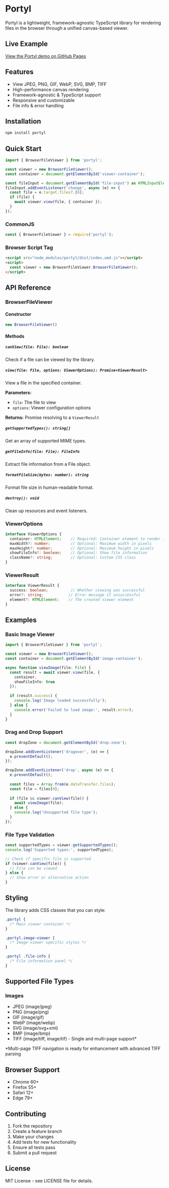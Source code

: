 

# Portyl

Portyl is a lightweight, framework-agnostic TypeScript library for rendering files in the browser through a unified canvas-based viewer.

## Live Example

[View the Portyl demo on GitHub Pages](https://ricardoferreirades.github.io/portyl/)

## Features

- View JPEG, PNG, GIF, WebP, SVG, BMP, TIFF
- High-performance canvas rendering
- Framework-agnostic & TypeScript support
- Responsive and customizable
- File info & error handling

## Installation

```bash
npm install portyl
```


## Quick Start

```typescript
import { BrowserFileViewer } from 'portyl';

const viewer = new BrowserFileViewer();
const container = document.getElementById('viewer-container');

const fileInput = document.getElementById('file-input') as HTMLInputElement;
fileInput.addEventListener('change', async (e) => {
  const file = e.target.files?.[0];
  if (file) {
    await viewer.view(file, { container });
  }
});
```

### CommonJS
```javascript
const { BrowserFileViewer } = require('portyl');
```

### Browser Script Tag
```html
<script src="node_modules/portyl/dist/index.umd.js"></script>
<script>
  const viewer = new BrowserFileViewer.BrowserFileViewer();
</script>
```

## API Reference

### BrowserFileViewer

#### Constructor
```typescript
new BrowserFileViewer()
```

#### Methods

##### `canView(file: File): boolean`
Check if a file can be viewed by the library.

##### `view(file: File, options: ViewerOptions): Promise<ViewerResult>`
View a file in the specified container.

**Parameters:**
- `file`: The file to view
- `options`: Viewer configuration options

**Returns:** Promise resolving to a `ViewerResult`

##### `getSupportedTypes(): string[]`
Get an array of supported MIME types.

##### `getFileInfo(file: File): FileInfo`
Extract file information from a File object.

##### `formatFileSize(bytes: number): string`
Format file size in human-readable format.

##### `destroy(): void`
Clean up resources and event listeners.

### ViewerOptions

```typescript
interface ViewerOptions {
  container: HTMLElement;    // Required: Container element to render in
  maxWidth?: number;         // Optional: Maximum width in pixels
  maxHeight?: number;        // Optional: Maximum height in pixels
  showFileInfo?: boolean;    // Optional: Show file information
  className?: string;        // Optional: Custom CSS class
}
```

### ViewerResult

```typescript
interface ViewerResult {
  success: boolean;          // Whether viewing was successful
  error?: string;           // Error message if unsuccessful
  element?: HTMLElement;    // The created viewer element
}
```

## Examples

### Basic Image Viewer
```typescript
import { BrowserFileViewer } from 'portyl';

const viewer = new BrowserFileViewer();
const container = document.getElementById('image-container');

async function viewImage(file: File) {
  const result = await viewer.view(file, {
    container,
    showFileInfo: true
  });
  
  if (result.success) {
    console.log('Image loaded successfully');
  } else {
    console.error('Failed to load image:', result.error);
  }
}
```

### Drag and Drop Support
```typescript
const dropZone = document.getElementById('drop-zone');

dropZone.addEventListener('dragover', (e) => {
  e.preventDefault();
});

dropZone.addEventListener('drop', async (e) => {
  e.preventDefault();
  
  const files = Array.from(e.dataTransfer.files);
  const file = files[0];
  
  if (file && viewer.canView(file)) {
    await viewImage(file);
  } else {
    console.log('Unsupported file type');
  }
});
```

### File Type Validation
```typescript
const supportedTypes = viewer.getSupportedTypes();
console.log('Supported types:', supportedTypes);

// Check if specific file is supported
if (viewer.canView(file)) {
  // File can be viewed
} else {
  // Show error or alternative action
}
```

## Styling

The library adds CSS classes that you can style:

```css
.portyl {
  /* Main viewer container */
}

.portyl.image-viewer {
  /* Image viewer specific styles */
}

.portyl .file-info {
  /* File information panel */
}
```

## Supported File Types

### Images
- JPEG (image/jpeg)
- PNG (image/png)
- GIF (image/gif)
- WebP (image/webp)
- SVG (image/svg+xml)
- BMP (image/bmp)
- TIFF (image/tiff, image/tif) - Single and multi-page support*

*Multi-page TIFF navigation is ready for enhancement with advanced TIFF parsing


## Browser Support

- Chrome 60+
- Firefox 55+
- Safari 12+
- Edge 79+

## Contributing

1. Fork the repository
2. Create a feature branch
3. Make your changes
4. Add tests for new functionality
5. Ensure all tests pass
6. Submit a pull request


## License

MIT License - see LICENSE file for details.
